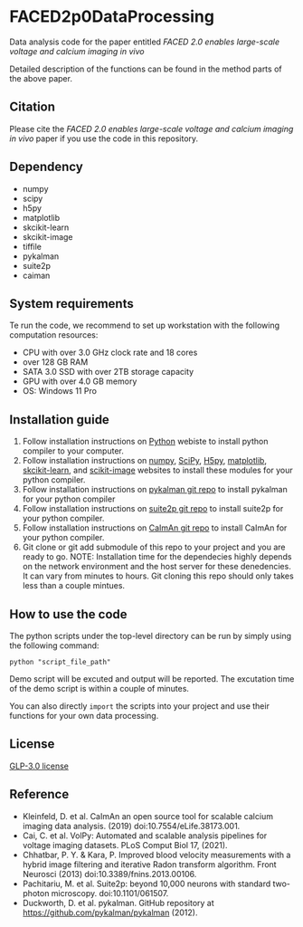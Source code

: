 # FACED2p0DataProcessing
Data analysis code for the paper entitled *FACED 2.0 enables large-scale voltage and calcium imaging in vivo*

Detailed description of the functions can be found in the method parts of the above paper.

## Citation
Please cite the *FACED 2.0 enables large-scale voltage and calcium imaging in vivo* paper if you use the code in this repository.  

## Dependency
- numpy
- scipy
- h5py
- matplotlib
- skcikit-learn
- skcikit-image
- tiffile
- pykalman
- suite2p
- caiman


## System requirements 
Te run the code, we recommend to set up workstation with the following computation resources:
- CPU with over 3.0 GHz clock rate and 18 cores
- over 128 GB RAM
- SATA 3.0 SSD with over 2TB storage capacity
- GPU with over 4.0 GB memory
- OS: Windows 11 Pro


## Installation guide
1. Follow installation instructions on [Python](https://www.python.org/) webiste to install python compiler to your computer.
2. Follow installation instructions on [numpy](https://numpy.org/), [SciPy](https://scipy.org/), [H5py](https://www.h5py.org/), [matplotlib](https://matplotlib.org/), [skcikit-learn](https://scikit-learn.org/stable/), and [scikit-image](https://scikit-image.org/) websites to install these modules for your python compiler.
3. Follow installation instructions on [pykalman git repo](https://github.com/pykalman/pykalman) to install pykalman for your python compiler
4. Follow installation instructions on [suite2p git repo](https://github.com/MouseLand/suite2p) to install suite2p for your python compiler.
5. Follow installation instructions on [CaImAn git repo](https://github.com/flatironinstitute/CaImAn) to install CaImAn for your python compiler.
6. Git clone or git add submodule of this repo to your project and you are ready to go.
NOTE: Installation time for the dependecies highly depends on the network environment and the host server for these denedencies. It can vary from minutes to hours. Git cloning this repo should only takes less than a couple mintues.


## How to use the code
The python scripts under the top-level directory can be run by simply using the following command:
```
python "script_file_path"
```
Demo script will be excuted and output will be reported. The excutation time of the demo script is within a couple of minutes.

You can also directly `import` the scripts into your project and use their functions for your own data processing. 


## License
[GLP-3.0 license](./LICENSE)

## Reference

- Kleinfeld, D. et al. CaImAn an open source tool for scalable calcium imaging data analysis. (2019) doi:10.7554/eLife.38173.001.
- Cai, C. et al. VolPy: Automated and scalable analysis pipelines for voltage imaging datasets. PLoS Comput Biol 17, (2021).
- Chhatbar, P. Y. & Kara, P. Improved blood velocity measurements with a hybrid image filtering and iterative Radon transform algorithm. Front Neurosci (2013) doi:10.3389/fnins.2013.00106.
- Pachitariu, M. et al. Suite2p: beyond 10,000 neurons with standard two-photon microscopy. doi:10.1101/061507.
- Duckworth, D. et al. pykalman. GitHub repository at https://github.com/pykalman/pykalman (2012).


